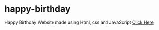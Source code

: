 # happy-birthday
Happy Birthday Website made using Html, css and JavaScript
<a href="./Happy Birthday.html" target="blank">Click Here</a>
